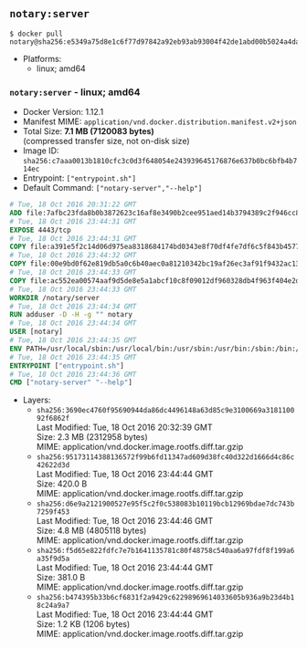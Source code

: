 ## `notary:server`

```console
$ docker pull notary@sha256:e5349a75d8e1c6f77d97842a92eb93ab93004f42de1abd00b5024a4da9cceeb0
```

-	Platforms:
	-	linux; amd64

### `notary:server` - linux; amd64

-	Docker Version: 1.12.1
-	Manifest MIME: `application/vnd.docker.distribution.manifest.v2+json`
-	Total Size: **7.1 MB (7120083 bytes)**  
	(compressed transfer size, not on-disk size)
-	Image ID: `sha256:c7aaa0013b1810cfc3c0d3f648054e243939645176876e637b0bc6bfb4b714ec`
-	Entrypoint: `["entrypoint.sh"]`
-	Default Command: `["notary-server","--help"]`

```dockerfile
# Tue, 18 Oct 2016 20:31:22 GMT
ADD file:7afbc23fda8b0b3872623c16af8e3490b2cee951aed14b3794389c2f946cc8c7 in / 
# Tue, 18 Oct 2016 23:44:31 GMT
EXPOSE 4443/tcp
# Tue, 18 Oct 2016 23:44:31 GMT
COPY file:a391e5f2c14d06d975ea8318684174bd0343e8f70df4fe7df6c5f843b4577f75 in /notary/server/ 
# Tue, 18 Oct 2016 23:44:32 GMT
COPY file:00e9bd0f62e819db5a0c6b40aec0a81210342bc19af26ec3af91f9432ac13587 in /notary/server/ 
# Tue, 18 Oct 2016 23:44:33 GMT
COPY file:ac552ea00574aaf9d5de8e5a1abcf10c8f09012df960328db4f963f404e2d409 in /notary/server/ 
# Tue, 18 Oct 2016 23:44:33 GMT
WORKDIR /notary/server
# Tue, 18 Oct 2016 23:44:34 GMT
RUN adduser -D -H -g "" notary
# Tue, 18 Oct 2016 23:44:34 GMT
USER [notary]
# Tue, 18 Oct 2016 23:44:35 GMT
ENV PATH=/usr/local/sbin:/usr/local/bin:/usr/sbin:/usr/bin:/sbin:/bin:/notary/server
# Tue, 18 Oct 2016 23:44:35 GMT
ENTRYPOINT ["entrypoint.sh"]
# Tue, 18 Oct 2016 23:44:36 GMT
CMD ["notary-server" "--help"]
```

-	Layers:
	-	`sha256:3690ec4760f95690944da86dc4496148a63d85c9e3100669a318110092f6862f`  
		Last Modified: Tue, 18 Oct 2016 20:32:39 GMT  
		Size: 2.3 MB (2312958 bytes)  
		MIME: application/vnd.docker.image.rootfs.diff.tar.gzip
	-	`sha256:95173114388136572f99b6fd11347ad609d38fc40d322d1666d4c86c42622d3d`  
		Last Modified: Tue, 18 Oct 2016 23:44:44 GMT  
		Size: 420.0 B  
		MIME: application/vnd.docker.image.rootfs.diff.tar.gzip
	-	`sha256:d6e9a2121900527e95f5c2f0c538083b10119bcb12969bdae7dc743b7259f453`  
		Last Modified: Tue, 18 Oct 2016 23:44:46 GMT  
		Size: 4.8 MB (4805118 bytes)  
		MIME: application/vnd.docker.image.rootfs.diff.tar.gzip
	-	`sha256:f5d65e822fdfc7e7b1641135781c80f48758c540aa6a97fdf8f199a6a35f9d5a`  
		Last Modified: Tue, 18 Oct 2016 23:44:44 GMT  
		Size: 381.0 B  
		MIME: application/vnd.docker.image.rootfs.diff.tar.gzip
	-	`sha256:b474395b33b6cf6831f2a9429c62298969614033605b936a9b23d4b18c24a9a7`  
		Last Modified: Tue, 18 Oct 2016 23:44:44 GMT  
		Size: 1.2 KB (1206 bytes)  
		MIME: application/vnd.docker.image.rootfs.diff.tar.gzip
